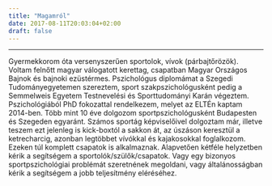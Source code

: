 ```yaml
---
title: "Magamról"
date: 2017-08-11T20:03:04+02:00
draft: false
---
```


___

Gyermekkorom óta versenyszerűen sportolok, vívok (párbajtőrözök). Voltam felnőtt magyar válogatott kerettag, csapatban Magyar Országos Bajnok és bajnoki ezüstérmes. 
Pszichológus diplomámat a Szegedi Tudományegyetemen szereztem, sport szakpszichológusként pedig a Semmelweis Egyetem Testnevelési és Sporttudományi Karán végeztem. Pszichológiából PhD fokozattal rendelkezem, melyet az ELTÉn kaptam 2014-ben.
Több mint 10 éve dolgozom sportpszichológusként Budapesten és Szegeden egyaránt. Számos sportág képviselőivel dolgoztam már, illetve teszem ezt jelenleg is kick-boxtól a sakkon át, az úszáson keresztül a ketrecharcig, azonban legtöbbet vívókkal és kajakosokkal foglalkozom. Ezeken túl komplett csapatok is alkalmaznak. Alapvetően kétféle helyzetben kérik a segítségem a sportolók/szülők/csapatok. Vagy egy bizonyos sportpszichológiai problémát szeretnének megoldani, vagy általánosságban kérik a segítségem a jobb teljesítmény eléréséhez.
